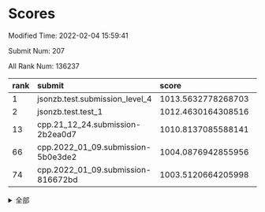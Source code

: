 # Scores

Modified Time: 2022-02-04 15:59:41

Submit Num: 207

All Rank Num: 136237

| rank |               submit               |       score        |       sigma        | pk_num |
| :--- | :--------------------------------- | :----------------- | :----------------- | :----- |
| 1    | jsonzb.test.submission_level_4     | 1013.5632778268703 | 0.8098380437632718 | 2636   |
| 2    | jsonzb.test.test_1                 | 1012.4630164308516 | 0.8118387768546473 | 2634   |
| 13   | cpp.21_12_24.submission-2b2ea0d7   | 1010.8137085588141 | 0.7907196632083805 | 2634   |
| 66   | cpp.2022_01_09.submission-5b0e3de2 | 1004.0876942855956 | 0.7191551135157052 | 2630   |
| 74   | cpp.2022_01_09.submission-816672bd | 1003.5120664205998 | 0.7157123979434965 | 2628   |


<details>
<summary>全部</summary>

| rank |                 submit                 |       score        |       sigma        | pk_num |
| :--- | :------------------------------------- | :----------------- | :----------------- | :----- |
| 1    | jsonzb.test.submission_level_4         | 1013.5632778268703 | 0.8098380437632718 | 2636   |
| 2    | jsonzb.test.test_1                     | 1012.4630164308516 | 0.8118387768546473 | 2634   |
| 3    | gobigger.level_3.submission_level_3_21 | 1011.9271017788876 | 0.7720517328532985 | 2634   |
| 4    | gobigger.level_3.submission_level_3_16 | 1011.7342556844255 | 0.8104589707481781 | 2635   |
| 5    | gobigger.level_3.submission_level_3_8  | 1011.5069825434741 | 0.7950294760804482 | 2628   |
| 6    | gobigger.level_3.submission_level_3_23 | 1011.277437246851  | 0.7543400157641147 | 2633   |
| 7    | gobigger.level_3.submission_level_3_15 | 1011.18854937432   | 0.7994925060247856 | 2632   |
| 8    | gobigger.level_3.submission_level_3_32 | 1011.1292285576442 | 0.8052604808442275 | 2634   |
| 9    | gobigger.level_3.submission_level_3_48 | 1011.0575351349621 | 0.7605949894885625 | 2626   |
| 10   | gobigger.level_3.submission_level_3_14 | 1010.9535830537584 | 0.7971421454553071 | 2629   |
| 11   | gobigger.level_3.submission_level_3_46 | 1010.9462503920751 | 0.7631132229899684 | 2638   |
| 12   | gobigger.level_3.submission_level_3_19 | 1010.9121459616175 | 0.7843011549101776 | 2631   |
| 13   | cpp.21_12_24.submission-2b2ea0d7       | 1010.8137085588141 | 0.7907196632083805 | 2634   |
| 14   | gobigger.level_3.submission_level_3_49 | 1010.6298625971572 | 0.7556631439650657 | 2629   |
| 15   | gobigger.level_3.submission_level_3_9  | 1010.5954942683649 | 0.752848279484736  | 2631   |
| 16   | gobigger.level_3.submission_level_3_26 | 1010.5618100181977 | 0.7623805749305701 | 2632   |
| 17   | gobigger.level_3.submission_level_3_0  | 1010.5275322141144 | 0.7763966994377969 | 2632   |
| 18   | gobigger.level_3.submission_level_3_12 | 1010.4779873498262 | 0.7707153376500482 | 2631   |
| 19   | gobigger.level_3.submission_level_3_17 | 1010.477241573895  | 0.7606820823102161 | 2630   |
| 20   | gobigger.level_3.submission_level_3_30 | 1010.4557167705508 | 0.7657437166862654 | 2632   |
| 21   | gobigger.level_3.submission_level_3_18 | 1010.3569269887121 | 0.7606031067086556 | 2629   |
| 22   | gobigger.level_3.submission_level_3_37 | 1010.3177369495827 | 0.7895858790178091 | 2630   |
| 23   | gobigger.level_3.submission_level_3_3  | 1010.2044980024982 | 0.7594943156071249 | 2627   |
| 24   | gobigger.level_3.submission_level_3_10 | 1010.1963577942433 | 0.7835939054746278 | 2633   |
| 25   | gobigger.level_3.submission_level_3_45 | 1010.0982337757177 | 0.7456015339515002 | 2639   |
| 26   | gobigger.level_3.submission_level_3_6  | 1010.0825577437164 | 0.765432546400124  | 2632   |
| 27   | gobigger.level_3.submission_level_3_41 | 1010.0173100435268 | 0.7741642457268152 | 2633   |
| 28   | gobigger.level_3.submission_level_3_36 | 1010.0083953587653 | 0.7561983761891857 | 2635   |
| 29   | gobigger.level_3.submission_level_3_1  | 1009.9393883516532 | 0.7636116523621597 | 2633   |
| 30   | gobigger.level_3.submission_level_3_5  | 1009.7993281536018 | 0.7598894554710296 | 2635   |
| 31   | gobigger.level_3.submission_level_3_38 | 1009.7944002554245 | 0.771712087591344  | 2637   |
| 32   | gobigger.level_3.submission_level_3_31 | 1009.7612874893463 | 0.7621754960091969 | 2633   |
| 33   | gobigger.level_3.submission_level_3_25 | 1009.7103311563933 | 0.7566717330678742 | 2633   |
| 34   | gobigger.level_3.submission_level_3_27 | 1009.6908074026587 | 0.7480330873709718 | 2633   |
| 35   | gobigger.level_3.submission_level_3_4  | 1009.6613457597532 | 0.7658580677130731 | 2628   |
| 36   | gobigger.level_3.submission_level_3_35 | 1009.648648850156  | 0.7534817960099001 | 2629   |
| 37   | gobigger.level_3.submission_level_3_20 | 1009.6171250638853 | 0.7484971812561403 | 2625   |
| 38   | gobigger.level_3.submission_level_3_2  | 1009.4325508093023 | 0.7747172594692693 | 2632   |
| 39   | gobigger.level_3.submission_level_3_29 | 1009.4287870424157 | 0.762809880451048  | 2631   |
| 40   | gobigger.level_3.submission_level_3_47 | 1009.3877044921733 | 0.7750331976228784 | 2631   |
| 41   | gobigger.level_3.submission_level_3_34 | 1009.3780264443141 | 0.753319945803993  | 2632   |
| 42   | gobigger.level_3.submission_level_3_7  | 1009.3514343189452 | 0.7542736285030315 | 2630   |
| 43   | gobigger.level_3.submission_level_3_40 | 1009.2498774274305 | 0.7458038742431957 | 2638   |
| 44   | gobigger.level_3.submission_level_3_43 | 1009.2033577473717 | 0.752556561526051  | 2631   |
| 45   | gobigger.level_3.submission_level_3_11 | 1009.1543196848535 | 0.7503861544378458 | 2630   |
| 46   | gobigger.level_3.submission_level_3_42 | 1009.1175628250694 | 0.7593311412823637 | 2631   |
| 47   | gobigger.level_3.submission_level_3_22 | 1008.8379471304758 | 0.7627282220904468 | 2634   |
| 48   | gobigger.level_3.submission_level_3_44 | 1008.7400441287991 | 0.7352907756850033 | 2634   |
| 49   | gobigger.level_3.submission_level_3_28 | 1008.6498950856942 | 0.7400519030597894 | 2633   |
| 50   | gobigger.level_3.submission_level_3_13 | 1008.6390307667351 | 0.7494592038299536 | 2631   |
| 51   | gobigger.level_3.submission_level_3_39 | 1008.5262219640722 | 0.7486385249075518 | 2631   |
| 52   | gobigger.level_3.submission_level_3_24 | 1008.2370628357364 | 0.7453958124580365 | 2630   |
| 53   | gobigger.level_3.submission_level_3_33 | 1007.880586166042  | 0.7530211421431449 | 2626   |
| 54   | gobigger.level_1.submission_level_1_12 | 1005.5045646514786 | 0.7182468708678219 | 2632   |
| 55   | gobigger.level_1.submission_level_1_32 | 1004.7778591278475 | 0.7301995122322774 | 2639   |
| 56   | gobigger.level_1.submission_level_1_48 | 1004.5156198713663 | 0.720249264506655  | 2634   |
| 57   | gobigger.level_1.submission_level_1_45 | 1004.412925088454  | 0.7133957575447715 | 2632   |
| 58   | gobigger.level_1.submission_level_1_15 | 1004.3721747870226 | 0.7182670244693611 | 2638   |
| 59   | gobigger.level_1.submission_level_1_14 | 1004.3496408984006 | 0.7127732587009981 | 2631   |
| 60   | gobigger.level_1.submission_level_1_23 | 1004.3384984339898 | 0.7142161942401382 | 2638   |
| 61   | gobigger.level_1.submission_level_1_4  | 1004.2271455292939 | 0.7093541205585561 | 2633   |
| 62   | gobigger.level_1.submission_level_1_42 | 1004.2236969252347 | 0.7406390669359996 | 2633   |
| 63   | gobigger.level_1.submission_level_1_22 | 1004.2081474496487 | 0.7210895967214666 | 2632   |
| 64   | gobigger.level_1.submission_level_1_31 | 1004.1963933862185 | 0.7184337509258134 | 2630   |
| 65   | gobigger.level_1.submission_level_1_40 | 1004.1325852082019 | 0.7261387273054245 | 2633   |
| 66   | cpp.2022_01_09.submission-5b0e3de2     | 1004.0876942855956 | 0.7191551135157052 | 2630   |
| 67   | gobigger.level_1.submission_level_1_18 | 1004.0491235407575 | 0.7230444046331616 | 2629   |
| 68   | gobigger.level_1.submission_level_1_9  | 1004.0177872108497 | 0.7236694864208068 | 2639   |
| 69   | gobigger.level_1.submission_level_1_6  | 1003.7482006232211 | 0.7207906517694705 | 2631   |
| 70   | gobigger.level_1.submission_level_1_49 | 1003.732379611385  | 0.7219984744705131 | 2633   |
| 71   | gobigger.level_1.submission_level_1_2  | 1003.6211343238505 | 0.7100085394213348 | 2633   |
| 72   | gobigger.level_1.submission_level_1_19 | 1003.613782686573  | 0.7149084989057016 | 2627   |
| 73   | gobigger.level_1.submission_level_1_11 | 1003.5805668631378 | 0.7221286774702996 | 2635   |
| 74   | cpp.2022_01_09.submission-816672bd     | 1003.5120664205998 | 0.7157123979434965 | 2628   |
| 75   | gobigger.level_1.submission_level_1_44 | 1003.4602995930885 | 0.699663811495482  | 2628   |
| 76   | gobigger.level_1.submission_level_1_16 | 1003.4524937702142 | 0.7127064677032487 | 2630   |
| 77   | gobigger.level_1.submission_level_1_5  | 1003.4395144994668 | 0.7202639146945942 | 2632   |
| 78   | gobigger.level_1.submission_level_1_24 | 1003.4290001681405 | 0.7176788316848093 | 2629   |
| 79   | gobigger.level_1.submission_level_1_8  | 1003.3768676915773 | 0.7134370310625638 | 2632   |
| 80   | gobigger.level_1.submission_level_1_34 | 1003.3309154246735 | 0.7233961461056236 | 2635   |
| 81   | gobigger.level_1.submission_level_1_39 | 1003.3212600469809 | 0.70793855821521   | 2632   |
| 82   | gobigger.level_1.submission_level_1_28 | 1003.3115121800496 | 0.715429902648557  | 2632   |
| 83   | gobigger.level_1.submission_level_1_26 | 1003.2486033747441 | 0.7082009440231349 | 2629   |
| 84   | gobigger.level_1.submission_level_1_27 | 1003.1361426382008 | 0.7074305233869297 | 2638   |
| 85   | gobigger.level_1.submission_level_1_25 | 1003.0915386826731 | 0.715894956206339  | 2634   |
| 86   | gobigger.level_1.submission_level_1_1  | 1003.0879287566652 | 0.7156687170493319 | 2630   |
| 87   | gobigger.level_1.submission_level_1_0  | 1002.9891436781484 | 0.7177101093519412 | 2634   |
| 88   | gobigger.level_1.submission_level_1_13 | 1002.891372633485  | 0.7153800922003934 | 2630   |
| 89   | gobigger.level_1.submission_level_1_21 | 1002.7408395093154 | 0.718126980618144  | 2633   |
| 90   | gobigger.level_1.submission_level_1_35 | 1002.6911748863    | 0.7267957290742092 | 2634   |
| 91   | gobigger.level_1.submission_level_1_20 | 1002.6849878529515 | 0.7246721041710976 | 2637   |
| 92   | gobigger.level_1.submission_level_1_17 | 1002.6596621577397 | 0.7185945941664869 | 2627   |
| 93   | gobigger.level_1.submission_level_1_38 | 1002.5485724003121 | 0.7199200936449466 | 2636   |
| 94   | gobigger.level_1.submission_level_1_46 | 1002.5073228384626 | 0.7180617564287874 | 2633   |
| 95   | gobigger.level_1.submission_level_1_36 | 1002.5056366400704 | 0.7090940986447053 | 2629   |
| 96   | gobigger.level_1.submission_level_1_30 | 1002.4923893068565 | 0.720310133530774  | 2630   |
| 97   | gobigger.level_1.submission_level_1_7  | 1002.4226359821918 | 0.7177168279100478 | 2635   |
| 98   | gobigger.level_1.submission_level_1_47 | 1002.4026511248142 | 0.7044281600835668 | 2632   |
| 99   | gobigger.level_1.submission_level_1_3  | 1002.319887939781  | 0.719707655967334  | 2633   |
| 100  | gobigger.level_1.submission_level_1_33 | 1002.2368578360025 | 0.7069416324979109 | 2628   |
| 101  | gobigger.level_1.submission_level_1_43 | 1002.2313351039783 | 0.7115097852249268 | 2638   |
| 102  | gobigger.level_1.submission_level_1_29 | 1002.1706241016404 | 0.7054910364361123 | 2632   |
| 103  | gobigger.level_1.submission_level_1_37 | 1002.1178699829031 | 0.7236996599299533 | 2635   |
| 104  | gobigger.level_1.submission_level_1_41 | 1002.0898826257499 | 0.7199912448910981 | 2633   |
| 105  | gobigger.level_1.submission_level_1_10 | 1001.9788037152523 | 0.7082814041165392 | 2632   |
| 106  | gobigger.random.submission_random_47   | 997.7026102749351  | 0.7146417266692882 | 2634   |
| 107  | gobigger.random.submission_random_44   | 997.5388250524386  | 0.7112548479410812 | 2628   |
| 108  | gobigger.random.submission_random_30   | 997.1459330425296  | 0.6965219866808656 | 2637   |
| 109  | gobigger.random.submission_random_37   | 996.980467158048   | 0.7140519350677554 | 2641   |
| 110  | gobigger.random.submission_random_21   | 996.8156540320354  | 0.7060176946986559 | 2639   |
| 111  | gobigger.random.submission_random_11   | 996.7429176292295  | 0.7008731437857457 | 2635   |
| 112  | gobigger.random.submission_random_23   | 996.7346195988342  | 0.7200892772384229 | 2637   |
| 113  | gobigger.random.submission_random_18   | 996.633649839051   | 0.7200564629169607 | 2636   |
| 114  | gobigger.random.submission_random_15   | 996.5708109283981  | 0.7094987051212922 | 2631   |
| 115  | gobigger.random.submission_random_8    | 996.5470661536589  | 0.70403415657584   | 2635   |
| 116  | gobigger.random.submission_random_1    | 996.4971983382387  | 0.7051666317146768 | 2628   |
| 117  | gobigger.random.submission_random_36   | 996.3963336339723  | 0.7083002772465813 | 2632   |
| 118  | gobigger.random.submission_random_43   | 996.3639776008854  | 0.712784854746679  | 2633   |
| 119  | gobigger.random.submission_random_48   | 996.3335493697492  | 0.7166791292229704 | 2625   |
| 120  | gobigger.random.submission_random_41   | 996.2013272160829  | 0.7017389116617527 | 2632   |
| 121  | gobigger.random.submission_random_16   | 996.1515478800158  | 0.7079650425245992 | 2631   |
| 122  | gobigger.random.submission_random_35   | 996.1348302555115  | 0.7053286447977536 | 2631   |
| 123  | gobigger.random.submission_random_19   | 996.1330068810798  | 0.7072774931642275 | 2634   |
| 124  | gobigger.random.submission_random_29   | 996.0767450481975  | 0.7069645606386136 | 2627   |
| 125  | gobigger.random.submission_random_3    | 996.0564321162635  | 0.7094907330123288 | 2633   |
| 126  | gobigger.random.submission_random_4    | 996.0532951435428  | 0.6983936154271984 | 2633   |
| 127  | gobigger.random.submission_random_46   | 996.0388691966995  | 0.7255878368550412 | 2632   |
| 128  | gobigger.random.submission_random_40   | 995.9751359760481  | 0.6955716854102574 | 2635   |
| 129  | gobigger.random.submission_random_10   | 995.8537290746106  | 0.7032207535233779 | 2638   |
| 130  | gobigger.random.submission_random_39   | 995.8504164619983  | 0.7144378485972506 | 2633   |
| 131  | gobigger.random.submission_random_27   | 995.7851450436862  | 0.7110310435704217 | 2635   |
| 132  | gobigger.random.submission_random_28   | 995.7444709156096  | 0.7135629792585307 | 2633   |
| 133  | gobigger.random.submission_random_42   | 995.7420687695851  | 0.7135710180172016 | 2636   |
| 134  | gobigger.random.submission_random_13   | 995.7317576931935  | 0.7103086381451014 | 2631   |
| 135  | gobigger.random.submission_random_6    | 995.6744923010119  | 0.7213532564383914 | 2634   |
| 136  | gobigger.random.submission_random_20   | 995.6320482781479  | 0.7147155928940355 | 2631   |
| 137  | gobigger.random.submission_random_25   | 995.595330305562   | 0.7138010004045858 | 2632   |
| 138  | gobigger.random.submission_random_45   | 995.5138115085733  | 0.7131083585423903 | 2630   |
| 139  | gobigger.random.submission_random_22   | 995.5124121983428  | 0.7185179453520885 | 2631   |
| 140  | gobigger.random.submission_random_2    | 995.5056718798998  | 0.7110425178622867 | 2631   |
| 141  | gobigger.random.submission_random_32   | 995.482866934615   | 0.6947988450829521 | 2631   |
| 142  | gobigger.random.submission_random_31   | 995.4686565839925  | 0.7125025728393061 | 2636   |
| 143  | gobigger.random.submission_random_24   | 995.3593089010492  | 0.7373852267383311 | 2636   |
| 144  | gobigger.random.submission_random_33   | 995.3109592349598  | 0.727881259802922  | 2634   |
| 145  | gobigger.random.submission_random_14   | 995.2549780468835  | 0.7228648683385905 | 2631   |
| 146  | gobigger.random.submission_random_17   | 995.2299040357102  | 0.7107773375809051 | 2627   |
| 147  | gobigger.random.submission_random_49   | 995.1488052602841  | 0.7052431219508847 | 2627   |
| 148  | gobigger.random.submission_random_34   | 995.1304741405152  | 0.709172702321974  | 2638   |
| 149  | gobigger.random.submission_random_38   | 995.0882339161673  | 0.7103186545685359 | 2637   |
| 150  | gobigger.random.submission_random_0    | 995.0675916030873  | 0.7155771191543574 | 2635   |
| 151  | gobigger.random.submission_random_7    | 995.0386825568314  | 0.7203182001336264 | 2634   |
| 152  | gobigger.random.submission_random_26   | 995.0271259471153  | 0.7248812627378519 | 2636   |
| 153  | gobigger.random.submission_random_12   | 994.963429145959   | 0.7156053716505228 | 2631   |
| 154  | gobigger.random.submission_random_5    | 994.9015450644467  | 0.7158959757445493 | 2630   |
| 155  | gobigger.random.submission_random_9    | 994.6840702420362  | 0.7064721354671065 | 2634   |
| 156  | gobigger.level_2.submission_level_2_14 | 993.9800261937451  | 0.7262483580284113 | 2628   |
| 157  | gobigger.level_2.submission_level_2_6  | 993.9403607344142  | 0.7240098174810634 | 2635   |
| 158  | gobigger.level_2.submission_level_2_23 | 993.498222677355   | 0.7486309665915696 | 2637   |
| 159  | gobigger.level_2.submission_level_2_9  | 993.3721904058838  | 0.7260682286587015 | 2633   |
| 160  | gobigger.level_2.submission_level_2_31 | 993.2381645289387  | 0.7319641021924804 | 2635   |
| 161  | gobigger.level_2.submission_level_2_28 | 993.2102440652947  | 0.7374372687046561 | 2637   |
| 162  | gobigger.level_2.submission_level_2_46 | 993.1475145832161  | 0.7469122424660087 | 2632   |
| 163  | gobigger.level_2.submission_level_2_42 | 992.9507402715782  | 0.7441113307873682 | 2635   |
| 164  | gobigger.level_2.submission_level_2_17 | 992.8434729186486  | 0.7315578417641971 | 2637   |
| 165  | gobigger.level_2.submission_level_2_47 | 992.7611821702685  | 0.7477395680848001 | 2633   |
| 166  | gobigger.level_2.submission_level_2_37 | 992.7535839276209  | 0.7326456300560068 | 2637   |
| 167  | gobigger.level_2.submission_level_2_13 | 992.6956793061488  | 0.7289614071128012 | 2634   |
| 168  | gobigger.level_2.submission_level_2_4  | 992.6915778013099  | 0.7462806934319492 | 2637   |
| 169  | gobigger.level_2.submission_level_2_2  | 992.6740133061681  | 0.7412677283226806 | 2633   |
| 170  | gobigger.level_2.submission_level_2_19 | 992.4913318492611  | 0.7417612337481123 | 2637   |
| 171  | gobigger.level_2.submission_level_2_12 | 992.4065673518431  | 0.7426873547093862 | 2634   |
| 172  | gobigger.level_2.submission_level_2_41 | 992.3305793106358  | 0.7337829104561692 | 2635   |
| 173  | gobigger.level_2.submission_level_2_43 | 992.3304592112916  | 0.7378293982127493 | 2628   |
| 174  | gobigger.level_2.submission_level_2_27 | 992.3051559140378  | 0.7567663533847759 | 2630   |
| 175  | gobigger.level_2.submission_level_2_32 | 992.2389410599351  | 0.7614443895965831 | 2632   |
| 176  | gobigger.level_2.submission_level_2_45 | 992.2009825102161  | 0.7441546539450972 | 2627   |
| 177  | gobigger.level_2.submission_level_2_7  | 992.1881376081768  | 0.719242555898402  | 2638   |
| 178  | gobigger.level_2.submission_level_2_48 | 992.1851628375484  | 0.7304807691510358 | 2632   |
| 179  | gobigger.level_2.submission_level_2_22 | 992.1576826102453  | 0.7388391124851749 | 2633   |
| 180  | gobigger.level_2.submission_level_2_25 | 992.0567495607655  | 0.7515664538395329 | 2634   |
| 181  | gobigger.level_2.submission_level_2_30 | 992.0264232179468  | 0.7400229897578907 | 2634   |
| 182  | gobigger.level_2.submission_level_2_40 | 991.9966237496999  | 0.7337036998808287 | 2631   |
| 183  | gobigger.level_2.submission_level_2_1  | 991.9929862763117  | 0.7546738558680293 | 2638   |
| 184  | gobigger.level_2.submission_level_2_18 | 991.9353938208476  | 0.737486097524718  | 2631   |
| 185  | gobigger.level_2.submission_level_2_16 | 991.8404129650254  | 0.7397762238863759 | 2625   |
| 186  | gobigger.level_2.submission_level_2_49 | 991.7250845798919  | 0.7383006473899627 | 2631   |
| 187  | gobigger.level_2.submission_level_2_26 | 991.7036770323309  | 0.7456698099427408 | 2630   |
| 188  | gobigger.level_2.submission_level_2_10 | 991.6463633534511  | 0.7458756331131072 | 2634   |
| 189  | gobigger.level_2.submission_level_2_34 | 991.6201431059138  | 0.7516542293000886 | 2629   |
| 190  | gobigger.level_2.submission_level_2_11 | 991.5884777488199  | 0.7406872142666806 | 2634   |
| 191  | gobigger.level_2.submission_level_2_8  | 991.5849622868476  | 0.7589702584634267 | 2632   |
| 192  | gobigger.level_2.submission_level_2_33 | 991.4447342440443  | 0.7574038028880674 | 2635   |
| 193  | gobigger.level_2.submission_level_2_5  | 991.4237103958235  | 0.745466861240347  | 2629   |
| 194  | gobigger.level_2.submission_level_2_39 | 991.4231638139931  | 0.7384792795724423 | 2633   |
| 195  | gobigger.level_2.submission_level_2_3  | 991.3621393059441  | 0.7488495907536784 | 2631   |
| 196  | gobigger.level_2.submission_level_2_21 | 991.2737260796654  | 0.7438882056125815 | 2636   |
| 197  | gobigger.level_2.submission_level_2_36 | 991.2246377855336  | 0.7527580481163809 | 2633   |
| 198  | gobigger.level_2.submission_level_2_38 | 991.2113722920436  | 0.7431360087315602 | 2633   |
| 199  | gobigger.level_2.submission_level_2_20 | 990.9559354021834  | 0.7547608920299073 | 2630   |
| 200  | gobigger.level_2.submission_level_2_29 | 990.8780171552864  | 0.7516309072723962 | 2631   |
| 201  | gobigger.level_2.submission_level_2_24 | 990.8697726129803  | 0.7530453412377963 | 2636   |
| 202  | gobigger.level_2.submission_level_2_15 | 990.7109397105396  | 0.7768461893291376 | 2632   |
| 203  | gobigger.level_2.submission_level_2_0  | 990.3521439185894  | 0.7795851202109758 | 2633   |
| 204  | gobigger.level_2.submission_level_2_44 | 990.3225293734376  | 0.7689965554603266 | 2631   |
| 205  | gobigger.level_2.submission_level_2_35 | 990.1029841357041  | 0.7778527538654831 | 2635   |
| 206  | gobigger.none.submission_none_1        | 976.84302130527    | 1.4398095059524862 | 2635   |
| 207  | gobigger.none.submission_none_0        | 975.5198740206531  | 1.4758680776408568 | 2633   |

</details>
